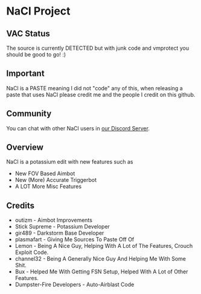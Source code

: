 # NaCl Project

## VAC Status

The source is currently DETECTED but with junk code and vmprotect you should be good to go! :)

## Important

NaCl is a PASTE meaning I did not "code" any of this, when releasing a paste that uses NaCl please credit me and the people I credit on this github.

## Community
You can chat with other NaCl users in [our Discord Server](https://discord.gg/yRaEtnv).

## Overview

NaCl is a potassium edit with new features such as

* New FOV Based Aimbot
* New (More) Accurate Triggerbot
* A LOT More Misc Features

## Credits
* outizm - Aimbot Improvements
* Stick Supreme - Potassium Developer
* gir489 - Darkstorm Base Developer
* plasmafart - Giving Me Sources To Paste Off Of
* Lemon - Being A Nice Guy, Helping With A Lot of The Features, Crouch Exploit Code.
* channel32 - Being A Generally Nice Guy And Helping Me With Some Shit.
* Bux - Helped Me With Getting FSN Setup, Helped With A Lot of Other Features.
* Dumpster-Fire Developers - Auto-Airblast Code

